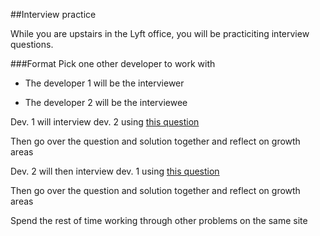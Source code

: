 ##Interview practice

While you are upstairs in the Lyft office, you will be practiciting interview questions.

###Format
Pick one other developer to work with

+ The developer 1  will be the interviewer

+ The developer 2  will be the interviewee

Dev. 1 will interview dev. 2 using [this question](https://www.interviewcake.com/question/highest-product-of-3)

Then go over the question and solution together and reflect on growth areas

Dev. 2 will then interview dev. 1 using [this question](https://www.interviewcake.com/question/merging-ranges)

Then go over the question and solution together and reflect on growth areas


Spend the rest of time working through other problems on the same site
